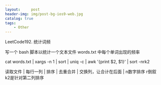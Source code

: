 ```yaml
---
layout:     post
header-img: img/post-bg-ios9-web.jpg
catalog: true
tags:
    - Other
---
```


LeetCode192. 统计词频

写一个 bash 脚本以统计一个文本文件 words.txt 中每个单词出现的频率

cat words.txt | xargs -n 1 | sort  | uniq -c | awk '{print $2, $1}' | sort -nrk2

读取文件 | 每行一列 | 排序 | 去重合并 | 交换列，让合计在后面 | n数字排序 r倒叙 k2是针对第二列排序